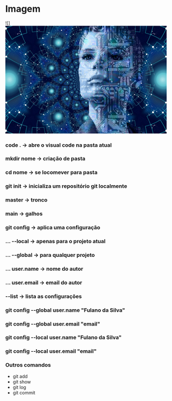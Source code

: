 # Imagem
![]![alt text](image.png)

### code . -> abre o visual code na pasta atual
 
### mkdir nome -> criação de pasta
 
### cd nome -> se locomever para pasta
 
### git init -> inicializa um repositório git localmente
 
### master -> tronco
 
### main -> galhos
 
### git config -> aplica uma configuração
### ... --local -> apenas para o projeto atual
### ... --global -> para qualquer projeto
### ... user.name -> nome do autor
### ... user.email -> email do autor
### --list -> lista as configurações
 
### git config --global user.name "Fulano da Silva"
 
### git config --global user.email "email"
 
### git config --local user.name "Fulano da Silva"
 
### git config --local user.email "email"  

### Outros comandos 
- git add
- git show 
- git log
- git commit 